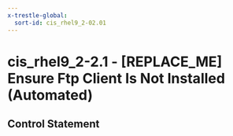 ```yaml
---
x-trestle-global:
  sort-id: cis_rhel9_2-02.01
---
```


# cis_rhel9_2-2.1 - \[REPLACE_ME\] Ensure Ftp Client Is Not Installed (Automated)

## Control Statement
